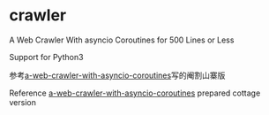 # crawler
A Web Crawler With asyncio Coroutines for 500 Lines or Less

Support for Python3

参考[a-web-crawler-with-asyncio-coroutines](http://aosabook.org/en/500L/a-web-crawler-with-asyncio-coroutines.html)写的阉割山寨版

Reference [a-web-crawler-with-asyncio-coroutines](http://aosabook.org/en/500L/a-web-crawler-with-asyncio-coroutines.html) prepared cottage version
